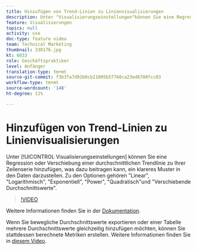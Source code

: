 ```yaml
---
title: Hinzufügen von Trend-Linien zu Linienvisualisierungen
description: Unter "Visualisierungseinstellungen"können Sie eine Regression oder eine sich bewegende durchschnittliche Trendlinie zu Ihrer Zeilenserie hinzufügen, was dazu beitragen kann, ein klareres Muster in den Daten darzustellen. Zu den Optionen gehören "Linear", "Logarithmisch", "Exponentiell", "Power", "Quadratisch"und "Verschiebende Durchschnittswerte".
feature: Visualisierungen
topics: null
activity: use
doc-type: feature video
team: Technical Marketing
thumbnail: 330176.jpg
kt: 6833
role: Geschäftspraktiker
level: Anfänger
translation-type: tm+mt
source-git-commit: f3b3fa7d91b0cb21005b57768ca23ed6700fcc03
workflow-type: tm+mt
source-wordcount: '148'
ht-degree: 11%

---
```



# Hinzufügen von Trend-Linien zu Linienvisualisierungen

Unter [!UICONTROL Visualisierungseinstellungen] können Sie eine Regression oder Verschiebung einer durchschnittlichen Trendlinie zu Ihrer Zeilenserie hinzufügen, was dazu beitragen kann, ein klareres Muster in den Daten darzustellen. Zu den Optionen gehören &quot;Linear&quot;, &quot;Logarithmisch&quot;, &quot;Exponentiell&quot;, &quot;Power&quot;, &quot;Quadratisch&quot;und &quot;Verschiebende Durchschnittswerte&quot;.

>[!VIDEO](https://video.tv.adobe.com/v/330176/?quality=12&learn=on)

Weitere Informationen finden Sie in der [Dokumentation](https://experienceleague.adobe.com/docs/analytics/analyze/analysis-workspace/visualizations/line.html?lang=en#analysis-workspace).

Wenn Sie bewegliche Durchschnittswerte exportieren oder einer Tabelle mehrere Durchschnittswerte gleichzeitig hinzufügen möchten, können Sie stattdessen berechnete Metriken erstellen. Weitere Informationen finden Sie in [diesem Video](https://experienceleague.adobe.com/docs/analytics-learn/tutorials/analysis-workspace/visualizations/using-the-cumulative-average-function-to-apply-metric-smoothing.html#analysis-workspace).
